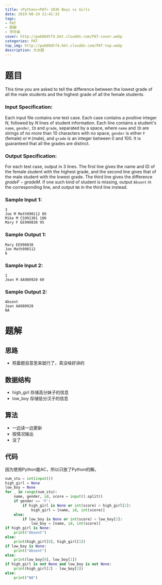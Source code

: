```yaml
---
title: <Python><PAT> 1036 Boys vs Girls
date: 2019-08-24 21:41:33
tags: 
- PAT
- 题解
- 字符串
cover: http://pwb80dtf4.bkt.clouddn.com/PAT-cover.webp
categories: PAT
top_img: http://pwb80dtf4.bkt.clouddn.com/PAT-top.webp
description: 大水题
---
```


# 题目

This time you are asked to tell the difference between the lowest grade of all the male students and the highest grade of all the female students.

### Input Specification:

Each input file contains one test case. Each case contains a positive integer *N*, followed by *N* lines of student information. Each line contains a student's `name`, `gender`, `ID` and `grade`, separated by a space, where `name` and `ID` are strings of no more than 10 characters with no space, `gender` is either `F` (female) or `M` (male), and `grade` is an integer between 0 and 100. It is guaranteed that all the grades are distinct.

### Output Specification:

For each test case, output in 3 lines. The first line gives the name and ID of the female student with the highest grade, and the second line gives that of the male student with the lowest grade. The third line gives the difference $gradeF−gradeM$. If one such kind of student is missing, output `Absent` in the corresponding line, and output `NA` in the third line instead.

### Sample Input 1:

```in
3
Joe M Math990112 89
Mike M CS991301 100
Mary F EE990830 95
```

### Sample Output 1:

```out
Mary EE990830
Joe Math990112
6
```

### Sample Input 2:

```in
1
Jean M AA980920 60
```

### Sample Output 2:

```out
Absent
Jean AA980920
NA
```

# 题解

## 思路

+ 照着题目意思来就行了，真没啥好讲的

## 数据结构

+ high_girl 存储高分妹子的信息
+ low_boy 存储低分汉子的信息

## 算法

+ 一边读一边更新
+ 按情况输出
+ 没了

## 代码

因为使用Python能AC，所以只放了Python的解。

```python
num_stu = int(input())
high_girl = None
low_boy = None
for _ in range(num_stu):
    name, gender, id, score = input().split()
    if gender == 'F':
        if high_girl is None or int(score) > high_girl[2]:
            high_girl = [name, id, int(score)]
    else:
        if low_boy is None or int(score) < low_boy[2]:
            low_boy = [name, id, int(score)]
if high_girl is None:
    print("Absent")
else:
    print(high_girl[0], high_girl[1])
if low_boy is None:
    print("Absent")
else:
    print(low_boy[0], low_boy[1])
if high_girl is not None and low_boy is not None:
    print(high_girl[2] - low_boy[2])
else:
    print("NA")

```


